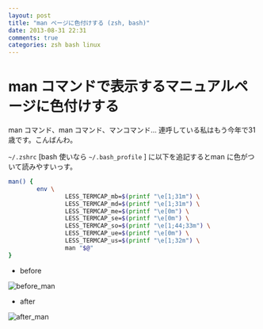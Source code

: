 ```yaml
---
layout: post
title: "man ページに色付けする (zsh, bash)"
date: 2013-08-31 22:31
comments: true
categories: zsh bash linux
---
```

# man コマンドで表示するマニュアルページに色付けする

man コマンド、man コマンド、マンコマンド… 連呼している私はもう今年で31歳です。こんばんわ。

`~/.zshrc` [bash 使いなら `~/.bash_profile` ] に以下を追記するとman に色がついて読みやすいっす。


<!-- more -->

```sh
man() {
        env \
                LESS_TERMCAP_mb=$(printf "\e[1;31m") \
                LESS_TERMCAP_md=$(printf "\e[1;31m") \
                LESS_TERMCAP_me=$(printf "\e[0m") \
                LESS_TERMCAP_se=$(printf "\e[0m") \
                LESS_TERMCAP_so=$(printf "\e[1;44;33m") \
                LESS_TERMCAP_ue=$(printf "\e[0m") \
                LESS_TERMCAP_us=$(printf "\e[1;32m") \
                man "$@"
}
```

- before

![before_man](https://dl.dropboxusercontent.com/u/28495046/octopress/20130831_sh/sh_before.png)

- after

![after_man](https://dl.dropboxusercontent.com/u/28495046/octopress/20130831_sh/sh_after.png)

